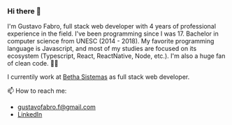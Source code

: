 ### Hi there 👋

I'm Gustavo Fabro, full stack web developer with 4 years of professional experience in the field. I've been programming since I was 17. Bachelor in computer science from UNESC (2014 - 2018). My favorite programming language is Javascript, and most of my studies are focused on its ecosystem (Typescript, React, ReactNative, Node, etc.). I'm also a huge fan of clean code. :blue_book::sunglasses:

I currentily work at [Betha Sistemas](http://www.betha.com.br/) as full stack web developer.


📫 How to reach me:

  - gustavofabro.f@gmail.com
  - [LinkedIn](https://www.linkedin.com/in/gustavo-fabro-a42701132/)
